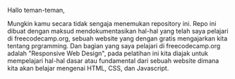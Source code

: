 Hallo teman-teman,

Mungkin kamu secara tidak sengaja menemukan repository ini. 
Repo ini dibuat dengan maksud mendokumentasikan hal-hal yang telah saya pelajari di freecodecamp.org, sebuah website yang dengan gratis mengajarkan kita tentang prgramming.
Dan bagian yang saya pelajari di freecodecamp.org adalah "Responsive Web Design", pada pelatihan ini kita diajak untuk mempelajari hal-hal dasar atau fundamental dari sebuah website dimana kita akan belajar mengenai HTML, CSS, dan Javascript.
